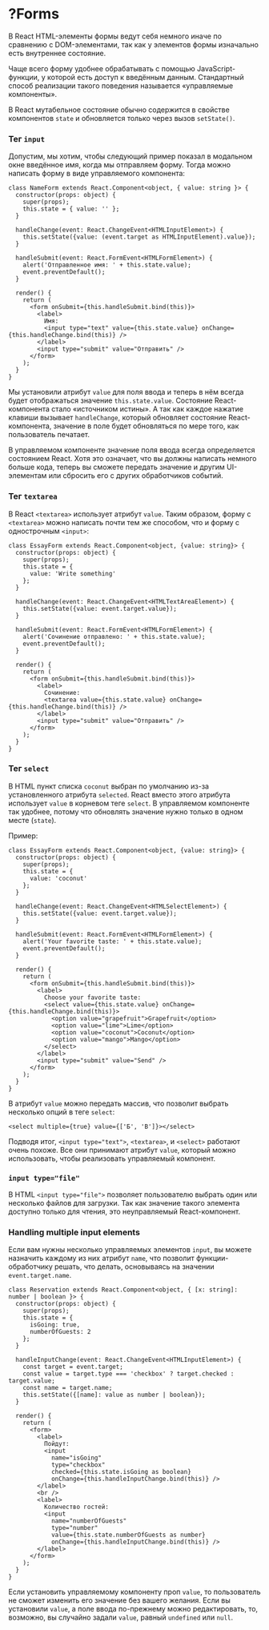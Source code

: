 # ?Forms

В React HTML-элементы формы ведут себя немного иначе по сравнению с DOM-элементами, так как у элементов формы изначально есть внутреннее состояние.

Чаще всего форму удобнее обрабатывать с помощью JavaScript-функции, у которой есть доступ к введённым данным. Стандартный способ реализации такого поведения называется «управляемые компоненты».

В React мутабельное состояние обычно содержится в свойстве компонентов `state` и обновляется только через вызов `setState()`.

### Тег `input`

Допустим, мы хотим, чтобы следующий пример показал в модальном окне введённое имя, когда мы отправляем форму. Тогда можно написать форму в виде управляемого компонента:

~~~
class NameForm extends React.Component<object, { value: string }> {
  constructor(props: object) {
    super(props);
    this.state = { value: '' };
  }

  handleChange(event: React.ChangeEvent<HTMLInputElement>) {
    this.setState({value: (event.target as HTMLInputElement).value});
  }

  handleSubmit(event: React.FormEvent<HTMLFormElement>) {
    alert('Отправленное имя: ' + this.state.value);
    event.preventDefault();
  }

  render() {
    return (
      <form onSubmit={this.handleSubmit.bind(this)}>
        <label>
          Имя:
          <input type="text" value={this.state.value} onChange={this.handleChange.bind(this)} />
        </label>
        <input type="submit" value="Отправить" />
      </form>
    );
  }
}
~~~

Мы установили атрибут `value` для поля ввода и теперь в нём всегда будет отображаться значение `this.state.value`. Состояние React-компонента стало «источником истины». А так как каждое нажатие клавиши вызывает `handleChange`, который обновляет состояние React-компонента, значение в поле будет обновляться по мере того, как пользователь печатает.

В управляемом компоненте значение поля ввода всегда определяется состоянием React. Хотя это означает, что вы должны написать немного больше кода, теперь вы сможете передать значение и другим UI-элементам или сбросить его с других обработчиков событий.

### Тег `textarea`

В React `<textarea>` использует атрибут `value`. Таким образом, форму с `<textarea>` можно написать почти тем же способом, что и форму с однострочным `<input>`:

~~~
class EssayForm extends React.Component<object, {value: string}> {
  constructor(props: object) {
    super(props);
    this.state = {
      value: 'Write something'
    };
  }

  handleChange(event: React.ChangeEvent<HTMLTextAreaElement>) {
    this.setState({value: event.target.value});
  }

  handleSubmit(event: React.FormEvent<HTMLFormElement>) {
    alert('Сочинение отправлено: ' + this.state.value);
    event.preventDefault();
  }

  render() {
    return (
      <form onSubmit={this.handleSubmit.bind(this)}>
        <label>
          Сочинение:
          <textarea value={this.state.value} onChange={this.handleChange.bind(this)} />
        </label>
        <input type="submit" value="Отправить" />
      </form>
    );
  }
}
~~~

### Тег `select`

В HTML пункт списка `coconut` выбран по умолчанию из-за установленного атрибута `selected`. React вместо этого атрибута использует `value` в корневом теге `select`. В управляемом компоненте так удобнее, потому что обновлять значение нужно только в одном месте (`state`).

Пример:

~~~
class EssayForm extends React.Component<object, {value: string}> {
  constructor(props: object) {
    super(props);
    this.state = {
      value: 'coconut'
    };
  }

  handleChange(event: React.ChangeEvent<HTMLSelectElement>) {
    this.setState({value: event.target.value});
  }

  handleSubmit(event: React.FormEvent<HTMLFormElement>) {
    alert('Your favorite taste: ' + this.state.value);
    event.preventDefault();
  }

  render() {
    return (
      <form onSubmit={this.handleSubmit.bind(this)}>
        <label>
          Choose your favorite taste:
          <select value={this.state.value} onChange={this.handleChange.bind(this)}>
            <option value="grapefruit">Grapefruit</option>
            <option value="lime">Lime</option>
            <option value="coconut">Coconut</option>
            <option value="mango">Mango</option>
          </select>
        </label>
        <input type="submit" value="Send" />
      </form>
    );
  }
}
~~~

В атрибут `value` можно передать массив, что позволит выбрать несколько опций в теге `select`:

~~~
<select multiple={true} value={['Б', 'В']}></select>
~~~

Подводя итог, `<input type="text">`, `<textarea>`, и `<select>` работают очень похоже. Все они принимают атрибут `value`, который можно использовать, чтобы реализовать управляемый компонент.

### `input type="file"`

В HTML `<input type="file">` позволяет пользователю выбрать один или несколько файлов для загрузки. Так как значение такого элемента доступно только для чтения, это неуправляемый React-компонент.

### Handling multiple input elements

Если вам нужны несколько управляемых элементов `input`, вы можете назначить каждому из них атрибут `name`, что позволит функции-обработчику решать, что делать, основываясь на значении `event.target.name`.

~~~
class Reservation extends React.Component<object, { [x: string]: number | boolean }> {
  constructor(props: object) {
    super(props);
    this.state = {
      isGoing: true,
      numberOfGuests: 2
    };
  }

  handleInputChange(event: React.ChangeEvent<HTMLInputElement>) {
    const target = event.target;
    const value = target.type === 'checkbox' ? target.checked : target.value;
    const name = target.name;
    this.setState({[name]: value as number | boolean});
  }

  render() {
    return (
      <form>
        <label>
          Пойдут:
          <input
            name="isGoing"
            type="checkbox"
            checked={this.state.isGoing as boolean}
            onChange={this.handleInputChange.bind(this)} />
        </label>
        <br />
        <label>
          Количество гостей:
          <input
            name="numberOfGuests"
            type="number"
            value={this.state.numberOfGuests as number}
            onChange={this.handleInputChange.bind(this)} />
        </label>
      </form>
    );
  }
}
~~~

Если установить управляемому компоненту проп `value`, то пользователь не сможет изменить его значение без вашего желания. Если вы установили `value`, а поле ввода по-прежнему можно редактировать, то, возможно, вы случайно задали `value`, равный `undefined` или `null`.
